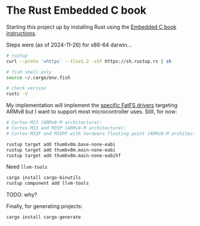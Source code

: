 # The Rust Embedded C book

Starting this project up by installing Rust using the [Embedded C book instructions](https://docs.rust-embedded.org/book/intro/install.html).

Steps were (as of 2024-11-26) for x86-64 darwin...

```sh
# rustup
curl --proto '=https' --tlsv1.2 -sSf https://sh.rustup.rs | sh

# fish shell only
source ~/.cargo/env.fish

# check version
rustc -V
```

My implementation will implement the [specific FatFS drivers](http://elm-chan.org/fsw/ff/doc/appnote.html#port) targeting ARMv8
but I want to support most microcontroller uses. Still, for now:

```sh
# Cortex-M23 (ARMv8-M architecture):
# Cortex-M33 and M35P (ARMv8-M architecture):
# Cortex-M33F and M35PF with hardware floating point (ARMv8-M architecture):

rustup target add thumbv8m.base-none-eabi
rustup target add thumbv8m.main-none-eabi
rustup target add thumbv8m.main-none-eabihf
```

Need `llvm-tools`

```sh
cargo install cargo-binutils
rustup component add llvm-tools
```
TODO: why?

Finally, for generating projects:

```sh
cargo install cargo-generate
```
